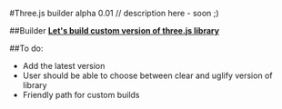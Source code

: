#Three.js builder alpha 0.01
// description here - soon ;)

##Builder
**[Let's build custom version of three.js library](http://marcinwieprzkowicz.github.io/three.js-builder/)**

##To do:
- Add the latest version
- User should be able to choose between clear and uglify version of library
- Friendly path for custom builds
